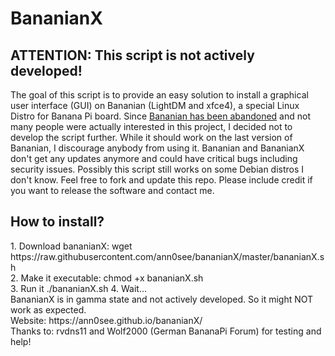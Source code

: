 # BananianX
## ATTENTION: This script is not actively developed!
The goal of this script is to provide an easy solution to install a graphical user interface (GUI) on Bananian (LightDM and xfce4), a special Linux Distro for Banana Pi board. Since [Bananian has been abandoned](https://www.bananian.org/news#the_end_-_2017-04-02) and not many people were actually interested in this project, I decided not to develop the script further. While it should work on the last version of Bananian, I discourage anybody from using it. Bananian and BananianX don't get any updates anymore and could have critical bugs including security issues.
Possibly this script still works on some Debian distros I don't know. Feel free to fork and update this repo. Please include credit if you want to release the software and contact me.

<h2>How to install?</h2>
1. Download bananianX: wget https://raw.githubusercontent.com/ann0see/bananianX/master/bananianX.sh<br>
2. Make it executable: chmod +x bananianX.sh<br>
3. Run it ./bananianX.sh
4. Wait...
<br>
BananianX is in gamma state and not actively developed. So it might NOT work as expected.<br>
Website: https://ann0see.github.io/bananianX/
<br>
Thanks to: rvdns11 and Wolf2000 (German BananaPi Forum) for testing and help!
